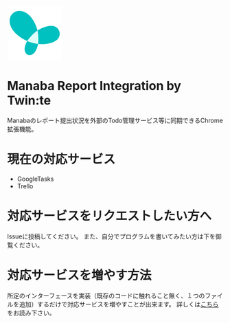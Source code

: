 ![img](public/icons/128.png)
# Manaba Report Integration by Twin:te

Manabaのレポート提出状況を外部のTodo管理サービス等に同期できるChrome拡張機能。

# 現在の対応サービス
- GoogleTasks
- Trello

# 対応サービスをリクエストしたい方へ
Issueに投稿してください。
また、自分でプログラムを書いてみたい方は下を御覧ください。

# 対応サービスを増やす方法
所定のインターフェースを実装（既存のコードに触れること無く、１つのファイルを追加）するだけで対応サービスを増やすことが出来ます。
詳しくは[こちら](./src/repositories/README.md)をお読み下さい。